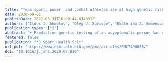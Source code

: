 ```yaml
---
title: "Team sport, power, and combat athletes are at high genetic risk for coronavirus disease-2019 severity"
date: 2020-09-01
publishDate: 2022-05-31T16:00:44.634031Z
authors: ["Ildus I. Ahmetov", "Oleg V. Borisov", "Ekaterina A. Semenova", "Oleg N. Andryushchenko", "Liliya B. Andryushchenko", "Edward V. Generozov", "Craig Pickering"]
publication_types: ["2"]
abstract: "• Predictive genetic testing of an asymptomatic person has considerable potential to predict future risk of coronavirus disease-2019 (COVID-19) severity.   • Risk alleles for COVID-19 severity due to the pleiotropic effects are associated with performance-related traits.   • Team sport, power, and combat athletes possess a higher genetic risk for COVID-19 severity than untrained subjects or endurance athletes.   • Polygenic risk scores based on 6 gene polymorphisms show a significant geographical variation, putting some countries at greater risk than others."
featured: false
publication: "*J Sport Health Sci*"
url_pdf: "https://www.ncbi.nlm.nih.gov/pmc/articles/PMC7498656/"
doi: "10.1016/j.jshs.2020.07.010"
---
```


